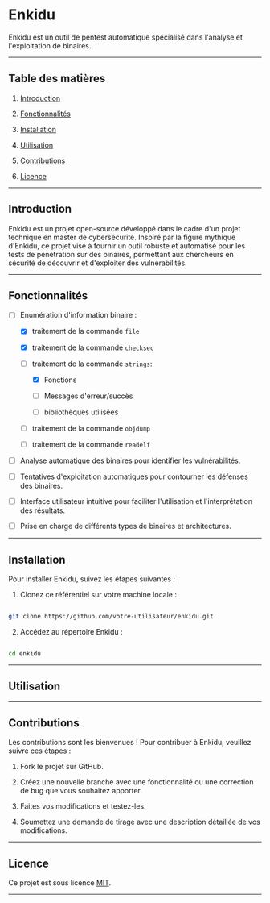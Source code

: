 # Enkidu

  

Enkidu est un outil de pentest automatique spécialisé dans l'analyse et l'exploitation de binaires.

  

---

  

## Table des matières

  

1. [Introduction](#introduction)

2. [Fonctionnalités](#fonctionnalités)

3. [Installation](#installation)

4. [Utilisation](#utilisation)

5. [Contributions](#contributions)

6. [Licence](#licence)

  

---

  

## Introduction

  

Enkidu est un projet open-source développé dans le cadre d'un projet technique en master de cybersécurité. Inspiré par la figure mythique d'Enkidu, ce projet vise à fournir un outil robuste et automatisé pour les tests de pénétration sur des binaires, permettant aux chercheurs en sécurité de découvrir et d'exploiter des vulnérabilités.

  

---

  

## Fonctionnalités

- [ ] Enumération d'information binaire :

    - [x] traitement de la commande `file`

    - [x] traitement de la commande `checksec`

    - [ ] traitement de la commande `strings`:

        - [x] Fonctions

        - [ ] Messages d'erreur/succès

        - [ ] bibliothèques utilisées

    - [ ] traitement de la commande `objdump`

    - [ ] traitement de la commande `readelf`

- [ ] Analyse automatique des binaires pour identifier les vulnérabilités.

- [ ] Tentatives d'exploitation automatiques pour contourner les défenses des binaires.

- [ ] Interface utilisateur intuitive pour faciliter l'utilisation et l'interprétation des résultats.

- [ ] Prise en charge de différents types de binaires et architectures.

---

  

## Installation

  

Pour installer Enkidu, suivez les étapes suivantes :

  

1. Clonez ce référentiel sur votre machine locale :

  

```bash

git clone https://github.com/votre-utilisateur/enkidu.git

```

  

2. Accédez au répertoire Enkidu :

  

```bash

cd enkidu

```

  

---

  

## Utilisation


  

---

  

## Contributions

  

Les contributions sont les bienvenues ! Pour contribuer à Enkidu, veuillez suivre ces étapes :

  

1. Fork le projet sur GitHub.

2. Créez une nouvelle branche avec une fonctionnalité ou une correction de bug que vous souhaitez apporter.

3. Faites vos modifications et testez-les.

4. Soumettez une demande de tirage avec une description détaillée de vos modifications.

  

---

  

## Licence

  

Ce projet est sous licence [MIT](LICENSE).

  

---